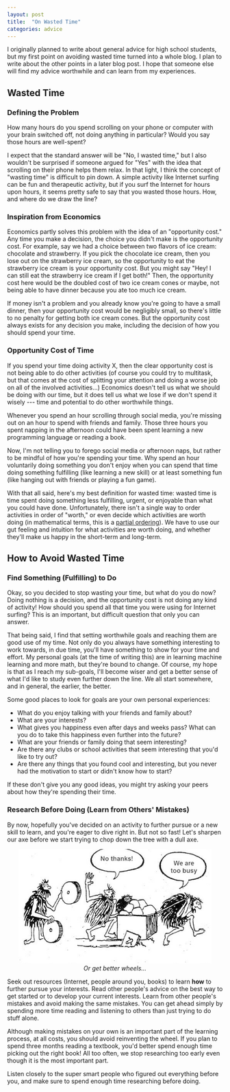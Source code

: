 ```yaml
---
layout: post
title:  "On Wasted Time"
categories: advice
---
```

I originally planned to write about general advice for high school students, but my first point on avoiding wasted time turned into a whole blog. I plan to write about the other points in a later blog post. I hope that someone else will find my advice worthwhile and can learn from my experiences. 


## Wasted Time

### Defining the Problem

How many hours do you spend scrolling on your phone or computer with your brain switched off, not doing anything in particular? Would you say those hours are well-spent? 

I expect that the standard answer will be "No, I wasted time," but I also wouldn't be surprised if someone argued for "Yes" with the idea that scrolling on their phone helps them relax. In that light, I think the concept of "wasting time" is difficult to pin down. A simple activity like Internet surfing can be fun and therapeutic activity, but if you surf the Internet for hours upon hours, it seems pretty safe to say that you wasted those hours. How, and where do we draw the line?

### Inspiration from Economics

Economics partly solves this problem with the idea of an "opportunity cost." Any time you make a decision, the choice you didn't make is the opportunity cost. For example, say we had a choice between two flavors of ice cream: chocolate and strawberry. If you pick the chocolate ice cream, then you lose out on the strawberry ice cream, so the opportunity to eat the strawberry ice cream is your opportunity cost. But you might say "Hey! I can still eat the strawberry ice cream if I get both!" Then, the opportunity cost here would be the doubled cost of two ice cream cones or maybe, not being able to have dinner because you ate too much ice cream.

If money isn't a problem and you already know you're going to have a small dinner, then your opportunity cost would be negligibly small, so there's little to no penalty for getting both ice cream cones. But the opportunity cost always exists for any decision you make, including the decision of how you should spend your time.

### Opportunity Cost of Time

If you spend your time doing activity X, then the clear opportunity cost is not being able to do other activities (of course you could try to multitask, but that comes at the cost of splitting your attention and doing a worse job on all of the involved activities...) Economics doesn't tell us what we should be doing with our time, but it does tell us what we lose if we don't spend it wisely --- time and potential to do other worthwhile things.

Whenever you spend an hour scrolling through social media, you're missing out on an hour to spend with friends and family. Those three hours you spent napping in the afternoon could have been spent learning a new programming language or reading a book.

Now, I'm not telling you to forego social media or afternoon naps, but rather to be mindful of how you're spending your time. Why spend an hour voluntarily doing something you don't enjoy when you can spend that time doing something fulfilling (like learning a new skill) or at least something fun (like hanging out with friends or playing a fun game). 

With that all said, here's my best definition for wasted time: wasted time is time spent doing something less fulfilling, urgent, or enjoyable than what you could have done. Unfortunately, there isn't a single way to order activities in order of "worth," or even decide which activities are worth doing (in mathematical terms, this is a [partial ordering][partial-ordering]). We have to use our gut feeling and intuition for what activities are worth doing, and whether they'll make us happy in the short-term and long-term.


## How to Avoid Wasted Time

### Find Something (Fulfilling) to Do

Okay, so you decided to stop wasting your time, but what do you do now? Doing nothing is a decision, and the opportunity cost is not doing any kind of activity! How should you spend all that time you were using for Internet surfing? This is an important, but difficult question that only you can answer. 

That being said, I find that setting worthwhile goals and reaching them are good use of my time. Not only do you always have something interesting to work towards, in due time, you'll have something to show for your time and effort. My personal goals (at the time of writing this) are in learning machine learning and more math, but they're bound to change. Of course, my hope is that as I reach my sub-goals, I'll become wiser and get a better sense of what I'd like to study even further down the line. We all start somewhere, and in general, the earlier, the better.

Some good places to look for goals are your own personal experiences: 
* What do you enjoy talking with your friends and family about? 
* What are your interests?
* What gives you happiness even after days and weeks pass? What can you do to take this happiness even further into the future?
* What are your friends or family doing that seem interesting?
* Are there any clubs or school activities that seem interesting that you'd like to try out?
* Are there any things that you found cool and interesting, but you never had the motivation to start or didn't know how to start?

If these don't give you any good ideas, you might try asking your peers about how they're spending their time.

### Research Before Doing (Learn from Others' Mistakes)

By now, hopefully you've decided on an activity to further pursue or a new skill to learn, and you're eager to dive right in. But not so fast! Let's sharpen our axe before we start trying to chop down the tree with a dull axe.


<p align="center">
	<img width="450" src="/assets/lazy-wheels.png">
	<br>
	<em>Or get better wheels...</em>
</p>

Seek out resources (Internet, people around you, books) to learn **how** to further pursue your interests. Read other people's advice on the best way to get started or to develop your current interests. Learn from other people's mistakes and avoid making the same mistakes. You can get ahead simply by spending more time reading and listening to others than just trying to do stuff alone.

Although making mistakes on your own is an important part of the learning process, at all costs, you should avoid reinventing the wheel. If you plan to spend three months reading a textbook, you'd better spend enough time picking out the right book! All too often, we stop researching too early even though it is the most important part. 

Listen closely to the super smart people who figured out everything before you, and make sure to spend enough time researching before doing.


[partial-ordering]: https://en.wikipedia.org/wiki/Partially_ordered_set
